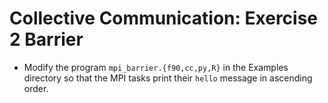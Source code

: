 # Collective Communication: Exercise 2 Barrier

- Modify the program `mpi_barrier.{f90,cc,py,R}` in the Examples
  directory so that the MPI tasks print their `hello` message in
  ascending order.

